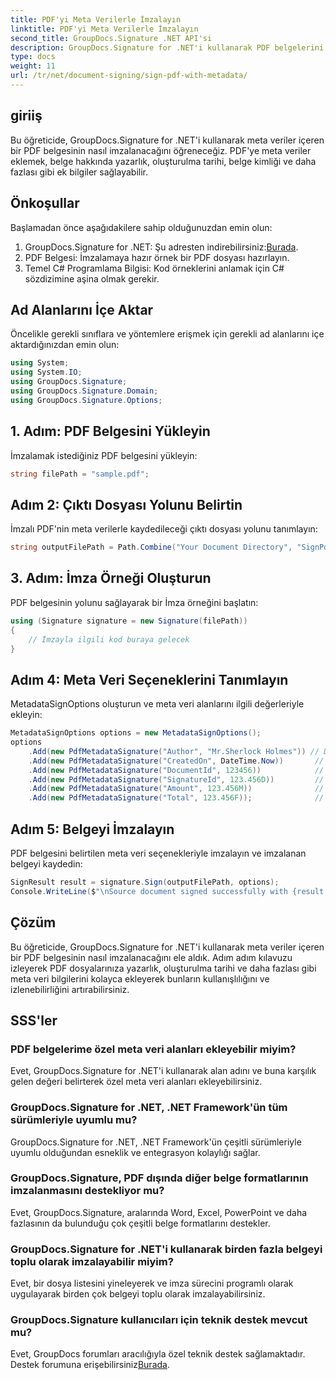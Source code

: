 ```yaml
---
title: PDF'yi Meta Verilerle İmzalayın
linktitle: PDF'yi Meta Verilerle İmzalayın
second_title: GroupDocs.Signature .NET API'si
description: GroupDocs.Signature for .NET'i kullanarak PDF belgelerini meta verilerle nasıl imzalayacağınızı öğrenin. Belge izlenebilirliğini ve orijinalliğini kolayca geliştirin.
type: docs
weight: 11
url: /tr/net/document-signing/sign-pdf-with-metadata/
---
```

## giriiş
Bu öğreticide, GroupDocs.Signature for .NET'i kullanarak meta veriler içeren bir PDF belgesinin nasıl imzalanacağını öğreneceğiz. PDF'ye meta veriler eklemek, belge hakkında yazarlık, oluşturulma tarihi, belge kimliği ve daha fazlası gibi ek bilgiler sağlayabilir.
## Önkoşullar
Başlamadan önce aşağıdakilere sahip olduğunuzdan emin olun:
1.  GroupDocs.Signature for .NET: Şu adresten indirebilirsiniz:[Burada](https://releases.groupdocs.com/signature/net/).
2. PDF Belgesi: İmzalamaya hazır örnek bir PDF dosyası hazırlayın.
3. Temel C# Programlama Bilgisi: Kod örneklerini anlamak için C# sözdizimine aşina olmak gerekir.
## Ad Alanlarını İçe Aktar
Öncelikle gerekli sınıflara ve yöntemlere erişmek için gerekli ad alanlarını içe aktardığınızdan emin olun:
```csharp
using System;
using System.IO;
using GroupDocs.Signature;
using GroupDocs.Signature.Domain;
using GroupDocs.Signature.Options;
```
## 1. Adım: PDF Belgesini Yükleyin
İmzalamak istediğiniz PDF belgesini yükleyin:
```csharp
string filePath = "sample.pdf";
```
## Adım 2: Çıktı Dosyası Yolunu Belirtin
İmzalı PDF'nin meta verilerle kaydedileceği çıktı dosyası yolunu tanımlayın:
```csharp
string outputFilePath = Path.Combine("Your Document Directory", "SignPdfWithMetadata", "SignedWithMetadata.pdf");
```
## 3. Adım: İmza Örneği Oluşturun
PDF belgesinin yolunu sağlayarak bir İmza örneğini başlatın:
```csharp
using (Signature signature = new Signature(filePath))
{
    // İmzayla ilgili kod buraya gelecek
}
```
## Adım 4: Meta Veri Seçeneklerini Tanımlayın
MetadataSignOptions oluşturun ve meta veri alanlarını ilgili değerleriyle ekleyin:
```csharp
MetadataSignOptions options = new MetadataSignOptions();
options
    .Add(new PdfMetadataSignature("Author", "Mr.Sherlock Holmes")) // Dize değeri
    .Add(new PdfMetadataSignature("CreatedOn", DateTime.Now))       // TarihSaat değerleri
    .Add(new PdfMetadataSignature("DocumentId", 123456))            // Tamsayı değeri
    .Add(new PdfMetadataSignature("SignatureId", 123.456D))         // Çift değer
    .Add(new PdfMetadataSignature("Amount", 123.456M))              // Ondalık değer
    .Add(new PdfMetadataSignature("Total", 123.456F));              // Kayan değer
```
## Adım 5: Belgeyi İmzalayın
PDF belgesini belirtilen meta veri seçenekleriyle imzalayın ve imzalanan belgeyi kaydedin:
```csharp
SignResult result = signature.Sign(outputFilePath, options);
Console.WriteLine($"\nSource document signed successfully with {result.Succeeded.Count} signature(s).\nFile saved at {outputFilePath}.");
```

## Çözüm
Bu öğreticide, GroupDocs.Signature for .NET'i kullanarak meta veriler içeren bir PDF belgesinin nasıl imzalanacağını ele aldık. Adım adım kılavuzu izleyerek PDF dosyalarınıza yazarlık, oluşturulma tarihi ve daha fazlası gibi meta veri bilgilerini kolayca ekleyerek bunların kullanışlılığını ve izlenebilirliğini artırabilirsiniz.
## SSS'ler
### PDF belgelerime özel meta veri alanları ekleyebilir miyim?
Evet, GroupDocs.Signature for .NET'i kullanarak alan adını ve buna karşılık gelen değeri belirterek özel meta veri alanları ekleyebilirsiniz.
### GroupDocs.Signature for .NET, .NET Framework'ün tüm sürümleriyle uyumlu mu?
GroupDocs.Signature for .NET, .NET Framework'ün çeşitli sürümleriyle uyumlu olduğundan esneklik ve entegrasyon kolaylığı sağlar.
### GroupDocs.Signature, PDF dışında diğer belge formatlarının imzalanmasını destekliyor mu?
Evet, GroupDocs.Signature, aralarında Word, Excel, PowerPoint ve daha fazlasının da bulunduğu çok çeşitli belge formatlarını destekler.
### GroupDocs.Signature for .NET'i kullanarak birden fazla belgeyi toplu olarak imzalayabilir miyim?
Evet, bir dosya listesini yineleyerek ve imza sürecini programlı olarak uygulayarak birden çok belgeyi toplu olarak imzalayabilirsiniz.
### GroupDocs.Signature kullanıcıları için teknik destek mevcut mu?
 Evet, GroupDocs forumları aracılığıyla özel teknik destek sağlamaktadır. Destek forumuna erişebilirsiniz[Burada](https://forum.groupdocs.com/c/signature/13).